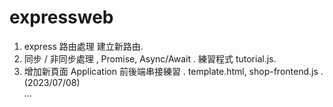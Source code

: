 # expressweb <br/>
1. express 路由處理 建立新路由. <br/>
2. 同步 / 非同步處理 , Promise, Async/Await . 練習程式 tutorial.js. <br/>
3. 增加新頁面 Application 前後端串接練習 . template.html, shop-frontend.js . (2023/07/08) <br/>
...
